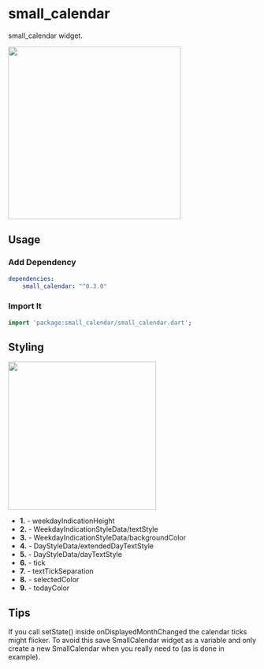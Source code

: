 # small_calendar

small_calendar widget.

<img src="https://raw.githubusercontent.com/ZedTheLed/small_calendar/master/images/Screenshot_1.png" height="350px"/>

## Usage

### Add Dependency

```yaml
dependencies:
    small_calendar: "^0.3.0"
```

### Import It

```dart
import 'package:small_calendar/small_calendar.dart';
```
## Styling

<img src="https://raw.githubusercontent.com/ZedTheLed/small_calendar/master/images/items_explanation.png" height="300px"/>

* **1.** - weekdayIndicationHeight
* **2.** - WeekdayIndicationStyleData/textStyle
* **3.** - WeekdayIndicationStyleData/backgroundColor
* **4.** - DayStyleData/extendedDayTextStyle
* **5.** - DayStyleData/dayTextStyle
* **6.** - tick
* **7.** - textTickSeparation 
* **8.** - selectedColor
* **9.** - todayColor

## Tips

If you call setState() inside onDisplayedMonthChanged the calendar ticks might flicker. 
To avoid this save SmallCalendar widget as a variable and only create a new SmallCalendar when you really need to (as is done in example).
